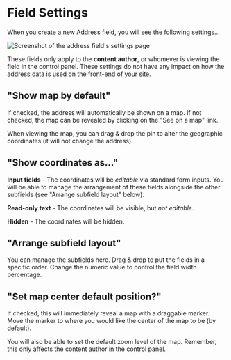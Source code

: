 # Field Settings

When you create a new Address field, you will see the following settings...

<img :src="$withBase('/images/address-field/field-settings.jpg')" alt="Screenshot of the address field's settings page">

These fields only apply to the **content author**, or whomever is viewing the field in the control panel. These settings do not have any impact on how the address data is used on the front-end of your site.

## "Show map by default"

If checked, the address will automatically be shown on a map. If not checked, the map can be revealed by clicking on the "See on a map" link.

When viewing the map, you can drag & drop the pin to alter the geographic coordinates (it will not change the address).

## "Show coordinates as..."

**Input fields** - The coordinates will be _editable_ via standard form inputs. You will be able to manage the arrangement of these fields alongside the other subfields (see "Arrange subfield layout" below).

**Read-only text** - The coordinates will be visible, but _not editable_.

**Hidden** - The coordinates will be hidden.

## "Arrange subfield layout"

You can manage the subfields here. Drag & drop to put the fields in a specific order. Change the numeric value to control the field width percentage.

## "Set map center default position?"

If checked, this will immediately reveal a map with a draggable marker. Move the marker to where you would like the center of the map to be (by default).

You will also be able to set the default zoom level of the map. Remember, this only affects the content author in the control panel.

